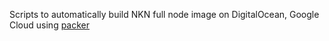 Scripts to automatically build NKN full node image on DigitalOcean, Google Cloud
using [packer](https://www.packer.io)
